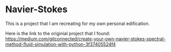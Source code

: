 # Navier-Stokes
This is a project that I am recreating for my own personal edification. 

Here is the link to the originial project that I found: https://medium.com/gitconnected/create-your-own-navier-stokes-spectral-method-fluid-simulation-with-python-3f37405524f4